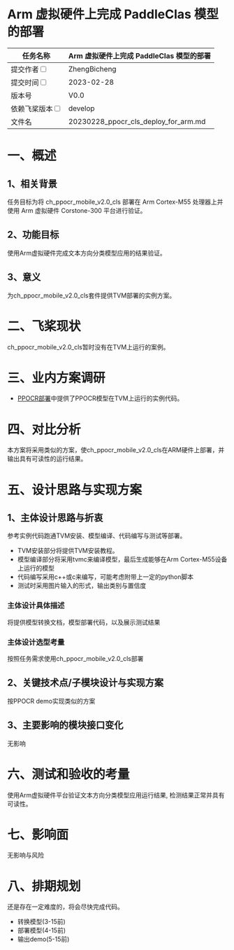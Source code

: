 # Arm 虚拟硬件上完成 PaddleClas 模型的部署

| 任务名称                                                     | Arm 虚拟硬件上完成 PaddleClas 模型的部署             | 
|----------------------------------------------------------|------------------------------------------|
| 提交作者<input type="checkbox" class="rowselector hidden">   | ZhengBicheng                             | 
| 提交时间<input type="checkbox" class="rowselector hidden">   | 2023-02-28                               | 
| 版本号                                                      | V0.0                                     | 
| 依赖飞桨版本<input type="checkbox" class="rowselector hidden"> | develop                                  | 
| 文件名                                                      | 20230228_ppocr_cls_deploy_for_arm.md<br> | 

# 一、概述

## 1、相关背景

任务目标为将 ch_ppocr_mobile_v2.0_cls 部署在 Arm Cortex-M55 处理器上并使用 Arm 虚拟硬件 Corstone-300 平台进行验证。

## 2、功能目标

使用Arm虚拟硬件完成文本方向分类模型应用的结果验证。

## 3、意义

为ch_ppocr_mobile_v2.0_cls套件提供TVM部署的实例方案。

# 二、飞桨现状

ch_ppocr_mobile_v2.0_cls暂时没有在TVM上运行的案例。

# 三、业内方案调研

* [PPOCR部署](https://github.com/ArmDeveloperEcosystem/Paddle-examples-for-AVH/tree/main/OCR-example)中提供了PPOCR模型在TVM上运行的实例代码。

# 四、对比分析

本方案将采用类似的方案，使ch_ppocr_mobile_v2.0_cls在ARM硬件上部署，并输出具有可读性的运行结果。


# 五、设计思路与实现方案

## 1、主体设计思路与折衷

参考实例代码跑通TVM安装、模型编译、代码编写与测试等部署。

* TVM安装部分将提供TVM安装教程。
* 模型编译部分将采用tvmc来编译模型，最后生成能够在Arm Cortex-M55设备上运行的模型
* 代码编写采用c++或c来编写，可能考虑附带上一定的python脚本
* 测试时采用图片输入的形式，输出类别与置信度

### 主体设计具体描述

将提供模型转换文档，模型部署代码，以及展示测试结果

### 主体设计选型考量

按照任务需求使用ch_ppocr_mobile_v2.0_cls部署


## 2、关键技术点/子模块设计与实现方案

按PPOCR demo实现类似的方案

## 3、主要影响的模块接口变化

无影响

# 六、测试和验收的考量

使用Arm虚拟硬件平台验证文本方向分类模型应用运行结果, 检测结果正常并具有可读性。

# 七、影响面

无影响与风险

# 八、排期规划

还是存在一定难度的，将会尽快完成代码。

* 转换模型(3-15前)
* 部署模型(4-15前)
* 输出demo(5-15前)
